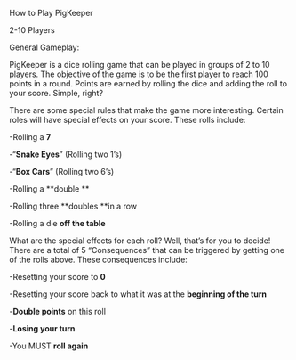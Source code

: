 How to Play PigKeeper

2-10 Players

General Gameplay:

PigKeeper is a dice rolling game that can be played in groups of 2 to 10 players. The objective of the game is to be the first player to reach 100 points in a round. Points are earned by rolling the dice and adding the roll to your score.  Simple, right?

There are some special rules that make the game more interesting. Certain roles will have special effects on your score. These rolls include:



-Rolling a **7**



-“**Snake Eyes**” (Rolling two 1’s) 



-“**Box Cars**” (Rolling two 6’s)



-Rolling a **double **



-Rolling three **doubles **in a row                                          



-Rolling a die **off the table**

What are the special effects for each roll? Well, that’s for you to decide! There are a total of 5 “Consequences” that can be triggered by getting one of the rolls above. These consequences include:

-Resetting your score to **0**

-Resetting your score back to what it was at the **beginning of the turn**

-**Double points** on this roll

-**Losing your turn**

-You MUST **roll again**